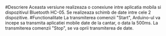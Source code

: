 #Descriere
	Aceasta versiune realizeaza o conexiune intre aplicatia mobila si dispozitivul Bluetooth HC-05.
	Se realizeaza schimb de date intre cele 2 dispozitive.
#Functionalitate
	La transmiterea comenzii "Start", Arduino-ul va incepe sa transmita aplicatiei mobile date de la cantar, o data la 500ms.
	La transmiterea comenzii "Stop", se va oprii transmiterea de date.
